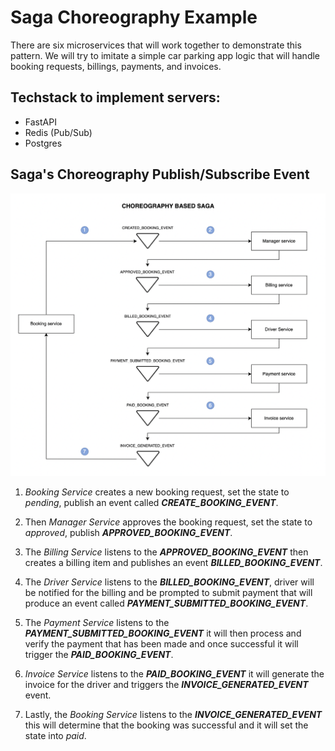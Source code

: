 # Saga Choreography Example

There are six microservices that will work together to demonstrate this pattern. We will try to imitate a simple car parking app logic that will handle booking requests, billings, payments, and invoices.

## Techstack to implement servers:
- FastAPI
- Redis (Pub/Sub)
- Postgres

## Saga's Choreography Publish/Subscribe Event

![saga-choreography-pattern](https://github.com/roelzkie15/python-microservice-patterns/blob/75283655fdaa9ed06ca2db77e6946021320ba223/saga-choreograhpy-example/resources/saga-choreography-pattern.png)

1.	_Booking Service_ creates a new booking request, set the state to _pending_, publish an event called _**CREATE_BOOKING_EVENT**_.

1. Then _Manager Service_ approves the booking request, set the state to _approved_, publish _**APPROVED_BOOKING_EVENT**_.

1. The _Billing Service_ listens to the _**APPROVED_BOOKING_EVENT**_ then creates a billing item and publishes an event _**BILLED_BOOKING_EVENT**_.

1. The _Driver Service_ listens to the _**BILLED_BOOKING_EVENT**_, driver will be notified for the billing and be prompted to submit payment that will produce an event called _**PAYMENT_SUBMITTED_BOOKING_EVENT**_.

1. The _Payment Service_ listens to the _**PAYMENT_SUBMITTED_BOOKING_EVENT**_  it will then process and verify the payment that has been made and once successful it will trigger the _**PAID_BOOKING_EVENT**_.

1.	_Invoice Service_ listens to the _**PAID_BOOKING_EVENT**_ it will generate the invoice for the driver and triggers the _**INVOICE_GENERATED_EVENT**_ event.

1. Lastly, the _Booking Service_ listens to the _**INVOICE_GENERATED_EVENT**_ this will determine that the booking was successful and it will set the state into _paid_.